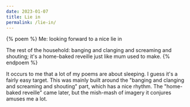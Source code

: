```yaml
---
date: 2023-01-07
title: Lie in
permalink: /lie-in/
---
```


{% poem %}
Me:
  looking forward to a nice lie in

The rest of the household:
  banging and clanging and
  screaming and shouting;
  it's a home-baked reveille
  just like mum used to make.
{% endpoem %}

It occurs to me that a lot of my poems are about sleeping. I
guess it's a fairly easy target. This was mainly built around
the "banging and clanging and screaming and shouting" part,
which has a nice rhythm. The "home-baked reveille" came later,
but the mish-mash of imagery it conjures amuses me a lot.